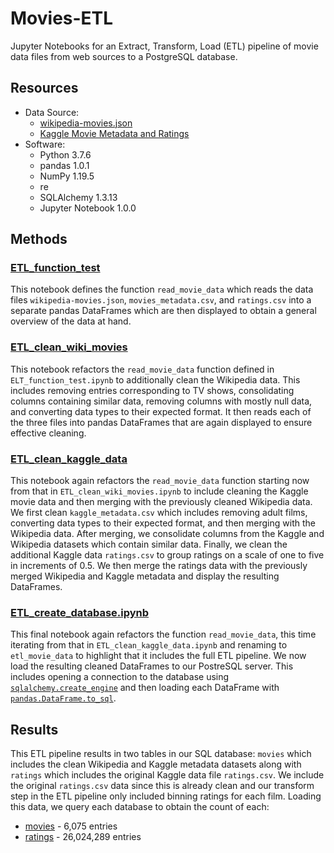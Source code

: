 # Movies-ETL
Jupyter Notebooks for an Extract, Transform, Load (ETL) pipeline of movie data files from web sources to a PostgreSQL database.

## Resources
- Data Source:
  - [wikipedia-movies.json](Resources/wikipedia-movies.json)
  - [Kaggle Movie Metadata and Ratings](https://www.kaggle.com/rounakbanik/the-movies-dataset/download)
- Software:
  - Python 3.7.6
  - pandas 1.0.1
  - NumPy 1.19.5
  - re
  - SQLAlchemy 1.3.13
  - Jupyter Notebook 1.0.0

## Methods
### [ETL_function_test](ETL_function_test.ipynb)
This notebook defines the function `read_movie_data` which reads the data files `wikipedia-movies.json`, `movies_metadata.csv`, and `ratings.csv`
into a separate pandas DataFrames which are then displayed to obtain a general overview of the data at hand.

### [ETL_clean_wiki_movies](ETL_clean_wiki_movies.ipynb)
This notebook refactors the `read_movie_data` function defined in `ELT_function_test.ipynb` to additionally clean the Wikipedia data. This
includes removing entries corresponding to TV shows, consolidating columns containing similar data, removing columns with mostly null data, and
converting data types to their expected format. It then reads each of the three files into pandas DataFrames that are again displayed to ensure
effective cleaning.

### [ETL_clean_kaggle_data](ETL_clean_kaggle_data.ipynb)
This notebook again refactors the `read_movie_data` function starting now from that in `ETL_clean_wiki_movies.ipynb` to include cleaning the Kaggle movie
data and then merging with the previously cleaned Wikipedia data. We first clean `kaggle_metadata.csv` which includes removing adult films, converting data
types to their expected format, and then merging with the Wikipedia data. After merging, we consolidate columns from the Kaggle and Wikipedia datasets which
contain similar data. Finally, we clean the additional Kaggle data `ratings.csv` to group ratings on a scale of one to five in increments of 0.5. We then
merge the ratings data with the previously merged Wikipedia and Kaggle metadata and display the resulting DataFrames.

### [ETL_create_database.ipynb](ETL_create_database.ipynb)
This final notebook again refactors the function `read_movie_data`, this time iterating from that in `ETL_clean_kaggle_data.ipynb` and renaming to
`etl_movie_data` to highlight that it includes the full ETL pipeline. We now load the resulting cleaned DataFrames to our PostreSQL server. This includes
opening a connection to the database using [`sqlalchemy.create_engine`](https://docs.sqlalchemy.org/en/14/core/engines.html) and then loading each DataFrame
with [`pandas.DataFrame.to_sql`](https://pandas.pydata.org/pandas-docs/stable/reference/api/pandas.DataFrame.to_sql.html).

## Results
This ETL pipeline results in two tables in our SQL database: `movies` which includes the clean Wikipedia and Kaggle metadata datasets along with `ratings`
which includes the original Kaggle data file `ratings.csv`. We include the original `ratings.csv` data since this is already clean and our
transform step in the ETL pipeline only included binning ratings for each film. Loading this data, we query each database to obtain the count of each:

- [movies](Images/movies_query.png) - 6,075 entries
- [ratings](Images/ratings_query.png) - 26,024,289 entries

